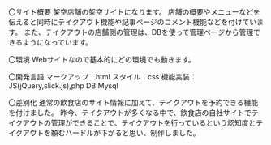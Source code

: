 〇サイト概要 架空店舗の架空サイトになります。 店舗の概要やメニューなどを伝えると同時にテイクアウト機能や記事ページのコメント機能などを付けています。 また、テイクアウトの店舗側の管理は、DBを使って管理ページから管理できるようになっています。

〇環境 Webサイトなので基本的にどの環境でも動きます。

〇開発言語 マークアップ：html スタイル：css 機能実装：JS(jQuery,slick.js),php DB:Mysql

〇差別化 通常の飲食店のサイト情報に加えて、テイクアウトを予約できる機能を付けました。 昨今、テイクアウトが多くなる中で、飲食店の自社サイトでテイクアウトの管理ができることで、テイクアウトを行っているという認知度とテイクアウトを頼むハードルが下がると思い、制作しました。


